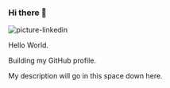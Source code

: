 ### Hi there 👋


![picture-linkedin](https://github.com/meandyc/meandyc/assets/121063076/62563932-1f1e-424a-acc9-2972e984227d)


<!--
**meandyc/meandyc** is a ✨ _special_ ✨ repository because its `README.md` (this file) appears on your GitHub profile.

Here are some ideas to get you started:

- 🔭 I’m currently working on ...
- 🌱 I’m currently learning ...
- 👯 I’m looking to collaborate on ...
- 🤔 I’m looking for help with ...
- 💬 Ask me about ...
- 📫 How to reach me: ...
- 😄 Pronouns: ...
- ⚡ Fun fact: ...
-->
Hello World.

Building my GitHub profile.

My description will go in this space down here.
